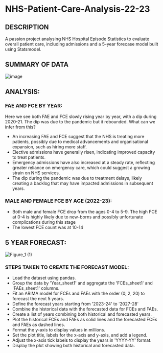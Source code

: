 # NHS-Patient-Care-Analysis-22-23

## DESCRIPTION
A passion project analysing NHS Hospital Episode Statistics to evaluate overall patient care, including admissions and a 5-year forecase model built using Statsmodel.

## SUMMARY OF DATA
![image](https://github.com/user-attachments/assets/43ade539-70ce-45e8-b606-ee83da1349a9)

## ANALYSIS:

### FAE AND FCE BY YEAR:
Here we see both FAE and FCE slowly rising year by year, with a dip during 2020-21. The dip was due to the pandemic but it rebounded. What can we infer from this?
- An increasing FAE and FCE suggest that the NHS is treating more patients, possibly due to medical advancements and organisational expansion, such as hiring more staff.
- Elective admissions have generally risen, indicating improved capacity to treat patients.
- Emergency admissions have also increased at a steady rate, reflecting greater reliance on emergency care, which could suggest a growing strain on NHS services.
- The dip during the pandemic was due to treatment delays, likely creating a backlog that may have impacted admissions in subsequent years.

### MALE AND FEMALE FCE BY AGE (2022-23):
- Both male and female FCE drop from the ages 0-4 to 5-9. The high FCE at 0-4 is highly likely due to new-borns and possibly unfortunate complications during this stage
- The lowest FCE count was at 10-14

## 5 YEAR FORECAST:
![Figure_1 (1)](https://github.com/user-attachments/assets/56292bfc-d01d-42d3-b434-5716429d12e0)

### STEPS TAKEN TO CREATE THE FORECAST MODEL:
- Load the dataset using pandas.
- Group the data by 'Year_sheet1' and aggregate the 'FCEs_sheet1' and 'FAEs_sheet1' columns.
- Fit an ARIMA model for FCEs and FAEs with the order (0, 2, 20) to forecast the next 5 years.
- Define the forecast years starting from '2023-24' to '2027-28'
- Combine the historical data with the forecasted data for FCEs and FAEs.
- Create a list of years combining both historical and forecasted years.
- Plot the historical FCEs and FAEs as solid lines and the forecasted FCEs and FAEs as dashed lines.
- Format the y-axis to display values in millions.
- Set the plot title, labels for the x-axis and y-axis, and add a legend.
- Adjust the x-axis tick labels to display the years in 'YYYY-YY' format.
- Display the plot showing both historical and forecasted data.
